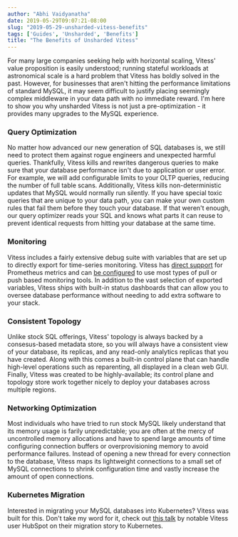 ```yaml
---
author: "Abhi Vaidyanatha"
date: 2019-05-29T09:07:21-08:00
slug: "2019-05-29-unsharded-vitess-benefits"
tags: ['Guides', 'Unsharded', 'Benefits']
title: "The Benefits of Unsharded Vitess"
---
```


For many large companies seeking help with horizontal scaling, Vitess' value proposition is easily understood; running stateful workloads at astronomical scale is a hard problem that Vitess has boldly solved in the past. However, for businesses that aren't hitting the performance limitations of standard MySQL, it may seem difficult to justify placing seemingly complex middleware in your data path with no immediate reward. I'm here to show you why unsharded Vitess is not just a pre-optimization - it provides many upgrades to the MySQL experience.

### Query Optimization

No matter how advanced our new generation of SQL databases is, we still need to protect them against rogue engineers and unexpected harmful queries. Thankfully, Vitess kills and rewrites dangerous queries to make sure that your database performance isn't due to application or user error. For example, we will add configurable limits to your OLTP queries, reducing the number of full table scans. Additionally, Vitess kills non-deterministic updates that MySQL would normally run silently. If you have special toxic queries that are unique to your data path, you can make your own custom rules that fail them before they touch your database. If that weren't enough, our query optimizer reads your SQL and knows what parts it can reuse to prevent identical requests from hitting your database at the same time.

### Monitoring

Vitess includes a fairly extensive debug suite with variables that are set up to directly export for time-series monitoring. Vitess has [direct support](https://github.com/vitessio/vitess/pull/3784) for Prometheus metrics and can [be configured](https://github.com/vitessio/vitess/blob/master/doc/Monitoring.md) to use most types of pull or push based monitoring tools. In addition to the vast selection of exported variables, Vitess ships with built-in status dashboards that can allow you to oversee database performance without needing to add extra software to your stack. 

### Consistent Topology

Unlike stock SQL offerings, Vitess' topology is always backed by a consesus-based metadata store, so you will always have a consistent view of your database, its replicas, and any read-only analytics replicas that you have created. Along with this comes a built-in control plane that can handle high-level operations such as reparenting, all displayed in a clean web GUI. Finally, Vitess was created to be highly-available; its control plane and topology store work together nicely to deploy your databases across multiple regions.

### Networking Optimization

Most individuals who have tried to run stock MySQL likely understand that its memory usage is farily unpredictable; you are often at the mercy of uncontrolled memory allocations and have to spend large amounts of time configuring connection buffers or overprovisioning memory to avoid performance failures. Instead of opening a new thread for every connection to the database, Vitess maps its lightweight connections to a small set of MySQL connections to shrink configuration time and vastly increase the amount of open connections.

### Kubernetes Migration

Interested in migrating your MySQL databases into Kubernetes? Vitess was built for this. Don't take my word for it, check out [this talk](https://www.youtube.com/watch?v=ZjTraLkMjYM) by notable Vitess user HubSpot on their migration story to Kubernetes.